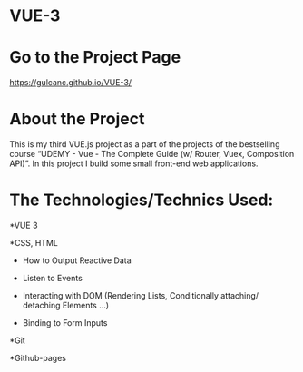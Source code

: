 # VUE-3

# Go to the Project Page
https://gulcanc.github.io/VUE-3/

# About the Project
This is my third VUE.js project as a part of the projects of the bestselling course “UDEMY - Vue - The Complete Guide (w/ Router, Vuex, Composition API)”. In this project I build some small front-end web applications.

# The Technologies/Technics Used:
*VUE 3

*CSS, HTML

* How to Output Reactive Data

* Listen to Events

* Interacting with DOM (Rendering Lists, Conditionally attaching/ detaching Elements ...)

* Binding to Form Inputs

*Git

*Github-pages


